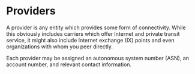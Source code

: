 # Providers

A provider is any entity which provides some form of connectivity. While this obviously includes carriers which offer Internet and private transit service, it might also include Internet exchange (IX) points and even organizations with whom you peer directly.

Each provider may be assigned an autonomous system number (ASN), an account number, and relevant contact information.
